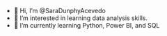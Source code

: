 - 👋 Hi, I’m @SaraDunphyAcevedo
- 👀 I’m interested in learning data analysis skills.
- 🌱 I’m currently learning Python, Power BI, and SQL


<!---
SaraDunphyAcevedo/SaraDunphyAcevedo is a ✨ special ✨ repository because its `README.md` (this file) appears on your GitHub profile.
You can click the Preview link to take a look at your changes.
--->
